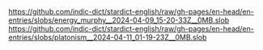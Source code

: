 https://github.com/indic-dict/stardict-english/raw/gh-pages/en-head/en-entries/slobs/energy_murphy__2024-04-09_15-20-33Z__0MB.slob  
https://github.com/indic-dict/stardict-english/raw/gh-pages/en-head/en-entries/slobs/platonism__2024-04-11_01-19-23Z__0MB.slob  
